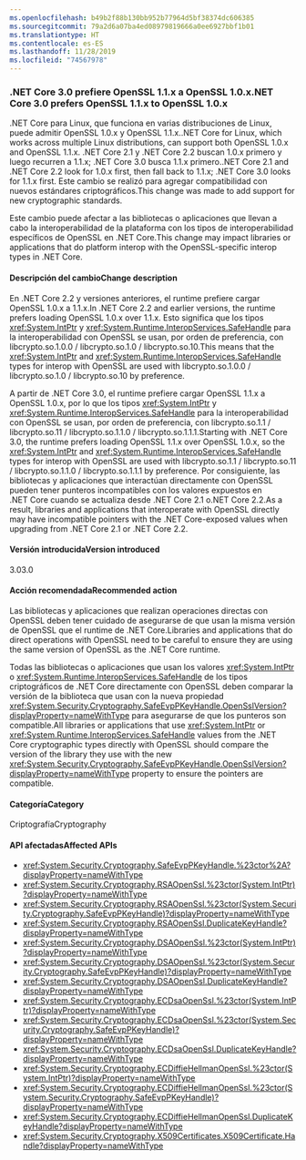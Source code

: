 ```yaml
---
ms.openlocfilehash: b49b2f88b130bb952b77964d5bf38374dc606385
ms.sourcegitcommit: 79a2d6a07ba4ed08979819666a0ee6927bbf1b01
ms.translationtype: HT
ms.contentlocale: es-ES
ms.lasthandoff: 11/28/2019
ms.locfileid: "74567978"
---
```

### <a name="net-core-30-prefers-openssl-11x-to-openssl-10x"></a><span data-ttu-id="e35c7-101">.NET Core 3.0 prefiere OpenSSL 1.1.x a OpenSSL 1.0.x</span><span class="sxs-lookup"><span data-stu-id="e35c7-101">.NET Core 3.0 prefers OpenSSL 1.1.x to OpenSSL 1.0.x</span></span>

<span data-ttu-id="e35c7-102">.NET Core para Linux, que funciona en varias distribuciones de Linux, puede admitir OpenSSL 1.0.x y OpenSSL 1.1.x.</span><span class="sxs-lookup"><span data-stu-id="e35c7-102">.NET Core for Linux, which works across multiple Linux distributions, can support both OpenSSL 1.0.x and OpenSSL 1.1.x.</span></span>  <span data-ttu-id="e35c7-103">.NET Core 2.1 y .NET Core 2.2 buscan 1.0.x primero y luego recurren a 1.1.x; .NET Core 3.0 busca 1.1.x primero.</span><span class="sxs-lookup"><span data-stu-id="e35c7-103">.NET Core 2.1 and .NET Core 2.2 look for 1.0.x first, then fall back to 1.1.x; .NET Core 3.0 looks for 1.1.x first.</span></span> <span data-ttu-id="e35c7-104">Este cambio se realizó para agregar compatibilidad con nuevos estándares criptográficos.</span><span class="sxs-lookup"><span data-stu-id="e35c7-104">This change was made to add support for new cryptographic standards.</span></span>

<span data-ttu-id="e35c7-105">Este cambio puede afectar a las bibliotecas o aplicaciones que llevan a cabo la interoperabilidad de la plataforma con los tipos de interoperabilidad específicos de OpenSSL en .NET Core.</span><span class="sxs-lookup"><span data-stu-id="e35c7-105">This change may impact libraries or applications that do platform interop with the OpenSSL-specific interop types in .NET Core.</span></span>

#### <a name="change-description"></a><span data-ttu-id="e35c7-106">Descripción del cambio</span><span class="sxs-lookup"><span data-stu-id="e35c7-106">Change description</span></span>

<span data-ttu-id="e35c7-107">En .NET Core 2.2 y versiones anteriores, el runtime prefiere cargar OpenSSL 1.0.x a 1.1.x.</span><span class="sxs-lookup"><span data-stu-id="e35c7-107">In .NET Core 2.2 and earlier versions, the runtime prefers loading OpenSSL 1.0.x over 1.1.x.</span></span> <span data-ttu-id="e35c7-108">Esto significa que los tipos <xref:System.IntPtr> y <xref:System.Runtime.InteropServices.SafeHandle> para la interoperabilidad con OpenSSL se usan, por orden de preferencia, con libcrypto.so.1.0.0 / libcrypto.so.1.0 / libcrypto.so.10.</span><span class="sxs-lookup"><span data-stu-id="e35c7-108">This means that the <xref:System.IntPtr> and <xref:System.Runtime.InteropServices.SafeHandle> types for interop with OpenSSL are used with libcrypto.so.1.0.0 / libcrypto.so.1.0 / libcrypto.so.10 by preference.</span></span>

<span data-ttu-id="e35c7-109">A partir de .NET Core 3.0, el runtime prefiere cargar OpenSSL 1.1.x a OpenSSL 1.0.x, por lo que los tipos <xref:System.IntPtr> y <xref:System.Runtime.InteropServices.SafeHandle> para la interoperabilidad con OpenSSL se usan, por orden de preferencia, con libcrypto.so.1.1 / libcrypto.so.11 / libcrypto.so.1.1.0 / libcrypto.so.1.1.1.</span><span class="sxs-lookup"><span data-stu-id="e35c7-109">Starting with .NET Core 3.0, the runtime prefers loading OpenSSL 1.1.x over OpenSSL 1.0.x, so the <xref:System.IntPtr> and <xref:System.Runtime.InteropServices.SafeHandle> types for interop with OpenSSL are used with libcrypto.so.1.1 / libcrypto.so.11 / libcrypto.so.1.1.0 / libcrypto.so.1.1.1 by preference.</span></span> <span data-ttu-id="e35c7-110">Por consiguiente, las bibliotecas y aplicaciones que interactúan directamente con OpenSSL pueden tener punteros incompatibles con los valores expuestos en .NET Core cuando se actualiza desde .NET Core 2.1 o.NET Core 2.2.</span><span class="sxs-lookup"><span data-stu-id="e35c7-110">As a result, libraries and applications that interoperate with OpenSSL directly may have incompatible pointers with the .NET Core-exposed values when upgrading from .NET Core 2.1 or .NET Core 2.2.</span></span>

#### <a name="version-introduced"></a><span data-ttu-id="e35c7-111">Versión introducida</span><span class="sxs-lookup"><span data-stu-id="e35c7-111">Version introduced</span></span>

<span data-ttu-id="e35c7-112">3.0</span><span class="sxs-lookup"><span data-stu-id="e35c7-112">3.0</span></span>

#### <a name="recommended-action"></a><span data-ttu-id="e35c7-113">Acción recomendada</span><span class="sxs-lookup"><span data-stu-id="e35c7-113">Recommended action</span></span>

<span data-ttu-id="e35c7-114">Las bibliotecas y aplicaciones que realizan operaciones directas con OpenSSL deben tener cuidado de asegurarse de que usan la misma versión de OpenSSL que el runtime de .NET Core.</span><span class="sxs-lookup"><span data-stu-id="e35c7-114">Libraries and applications that do direct operations with OpenSSL need to be careful to ensure they are using the same version of OpenSSL as the .NET Core runtime.</span></span>

<span data-ttu-id="e35c7-115">Todas las bibliotecas o aplicaciones que usan los valores <xref:System.IntPtr> o <xref:System.Runtime.InteropServices.SafeHandle> de los tipos criptográficos de .NET Core directamente con OpenSSL deben comparar la versión de la biblioteca que usan con la nueva propiedad <xref:System.Security.Cryptography.SafeEvpPKeyHandle.OpenSslVersion?displayProperty=nameWithType> para asegurarse de que los punteros son compatible.</span><span class="sxs-lookup"><span data-stu-id="e35c7-115">All libraries or applications that use <xref:System.IntPtr> or <xref:System.Runtime.InteropServices.SafeHandle> values from the .NET Core cryptographic types directly with OpenSSL should compare the version of the library they use with the new <xref:System.Security.Cryptography.SafeEvpPKeyHandle.OpenSslVersion?displayProperty=nameWithType> property to ensure the pointers are compatible.</span></span>

#### <a name="category"></a><span data-ttu-id="e35c7-116">Categoría</span><span class="sxs-lookup"><span data-stu-id="e35c7-116">Category</span></span>

<span data-ttu-id="e35c7-117">Criptografía</span><span class="sxs-lookup"><span data-stu-id="e35c7-117">Cryptography</span></span>

#### <a name="affected-apis"></a><span data-ttu-id="e35c7-118">API afectadas</span><span class="sxs-lookup"><span data-stu-id="e35c7-118">Affected APIs</span></span>

- <xref:System.Security.Cryptography.SafeEvpPKeyHandle.%23ctor%2A?displayProperty=nameWithType>
- <xref:System.Security.Cryptography.RSAOpenSsl.%23ctor(System.IntPtr)?displayProperty=nameWithType>
- <xref:System.Security.Cryptography.RSAOpenSsl.%23ctor(System.Security.Cryptography.SafeEvpPKeyHandle)?displayProperty=nameWithType>
- <xref:System.Security.Cryptography.RSAOpenSsl.DuplicateKeyHandle?displayProperty=nameWithType>
- <xref:System.Security.Cryptography.DSAOpenSsl.%23ctor(System.IntPtr)?displayProperty=nameWithType>
- <xref:System.Security.Cryptography.DSAOpenSsl.%23ctor(System.Security.Cryptography.SafeEvpPKeyHandle)?displayProperty=nameWithType>
- <xref:System.Security.Cryptography.DSAOpenSsl.DuplicateKeyHandle?displayProperty=nameWithType>
- <xref:System.Security.Cryptography.ECDsaOpenSsl.%23ctor(System.IntPtr)?displayProperty=nameWithType>
- <xref:System.Security.Cryptography.ECDsaOpenSsl.%23ctor(System.Security.Cryptography.SafeEvpPKeyHandle)?displayProperty=nameWithType>
- <xref:System.Security.Cryptography.ECDsaOpenSsl.DuplicateKeyHandle?displayProperty=nameWithType>
- <xref:System.Security.Cryptography.ECDiffieHellmanOpenSsl.%23ctor(System.IntPtr)?displayProperty=nameWithType>
- <xref:System.Security.Cryptography.ECDiffieHellmanOpenSsl.%23ctor(System.Security.Cryptography.SafeEvpPKeyHandle)?displayProperty=nameWithType>
- <xref:System.Security.Cryptography.ECDiffieHellmanOpenSsl.DuplicateKeyHandle?displayProperty=nameWithType>
- <xref:System.Security.Cryptography.X509Certificates.X509Certificate.Handle?displayProperty=nameWithType>

<!--

### Affected APIs

- `Overload:System.Security.Cryptography.SafeEvpPKeyHandle.#ctor`
- `M:System.Security.Cryptography.RSAOpenSsl.#ctor(System.IntPtr)`
- `M:System.Security.Cryptography.RSAOpenSsl.#ctor(System.Security.Cryptography.SafeEvpPKeyHandle)`
- `M:System.Security.Cryptography.RSAOpenSsl.DuplicateKeyHandle`
- `M:System.Security.Cryptography.DSAOpenSsl.#ctor(System.IntPtr)`
- `M:System.Security.Cryptography.DSAOpenSsl.#ctor(System.Security.Cryptography.SafeEvpPKeyHandle)`
- `M:System.Security.Cryptography.DSAOpenSsl.DuplicateKeyHandle`
- `M:System.Security.Cryptography.ECDsaOpenSsl.#ctor(System.IntPtr)`
- `M:System.Security.Cryptography.ECDsaOpenSsl.#ctor(System.Security.CryptographySafeEvpPKeyHandle)`
- `M:System.Security.Cryptography.ECDsaOpenSsl.DuplicateKeyHandle`
- `M:System.Security.Cryptography.ECDiffieHellmanOpenSsl.#ctor(System.IntPtr)`
- `M:System.Security.Cryptography.ECDiffieHellmanOpenSsl.#ctor(System.Security.Cryptography.SafeEvpPKeyHandle)`
- `M:System.Security.Cryptography.ECDiffieHellmanOpenSsl.DuplicateKeyHandle`
- `P:System.Security.Cryptography.X509Certificates.X509Certificate.Handle`

-->

